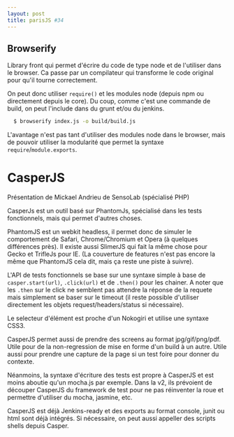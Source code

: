 ```yaml
---
layout: post
title: parisJS #34
---
```

## Browserify

Library front qui permet d'écrire du code de type node et de l'utiliser dans le
browser. Ca passe par un compilateur qui transforme le code original pour qu'il
tourne correctement.

On peut donc utiliser `require()` et les modules node (depuis npm ou directement
depuis le core). Du coup, comme c'est une commande de build, on peut l'include
dans du grunt et/ou du jenkins.

```sh
  $ browserify index.js -o build/build.js
```

L'avantage n'est pas tant d'utiliser des modules node dans le browser, mais de
pouvoir utiliser la modularité que permet la syntaxe `require`/`module.exports`.

# CasperJS

Présentation de Mickael Andrieu de SensoLab (spécialisé PHP)

CasperJs est un outil basé sur PhantomJs, spécialisé dans les tests
fonctionnels, mais qui permet d'autres choses.

PhantomJS est un webkit headless, il permet donc de simuler le comportement de
Safari, Chrome/Chromium et Opera (à quelques différences près). Il existe aussi
SlimerJS qui fait la même chose pour Gecko et TrifleJs pour IE.
(La couverture de features n'est pas encore la même que PhantomJS cela dit,
mais ça reste une piste à suivre).

L'API de tests fonctionnels se base sur une syntaxe simple à base de
`casper.start(url)`, `.click(url)` et de `.then()` pour les chainer. A noter
que les `.then` sur le click ne semblent pas attendre la réponse de la requete
mais simplement se baser sur le timeout (il reste possible d'utiliser
directement les objets request/headers/status si nécessaire).

Le selecteur d'élément est proche d'un Nokogiri et utilise une syntaxe CSS3.

CasperJS permet aussi de prendre des screens au format jpg/gif/png/pdf. Utile
pour de la non-regression de mise en forme d'un build à un autre. Utile aussi
pour prendre une capture de la page si un test foire pour donner du contexte.

Néanmoins, la syntaxe d'écriture des tests est propre à CasperJS et est moins
aboutie qu'un mocha.js par exemple. Dans la v2, ils prévoient de découper
CasperJS du framework de test pour ne pas réinventer la roue et permettre
d'utiliser du mocha, jasmine, etc.

CasperJS est déjà Jenkins-ready et des exports au format console, junit ou html
sont déjà intégrés. Si nécessaire, on peut aussi appeller des scripts shells
depuis Casper.

